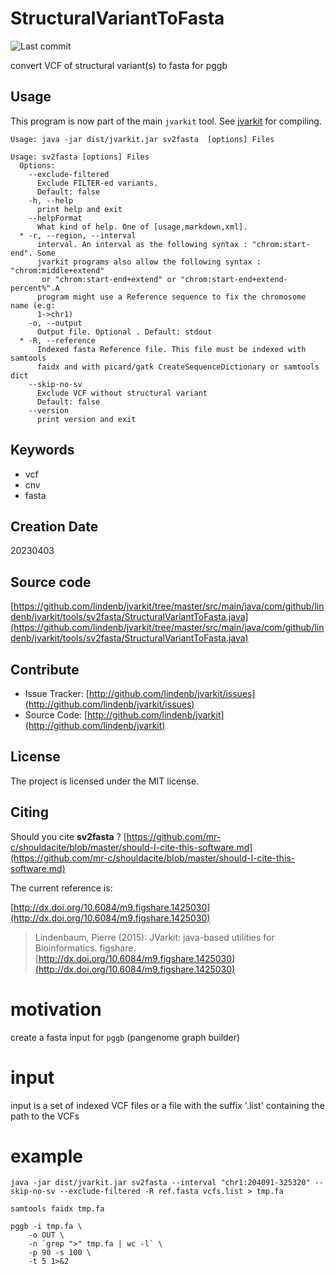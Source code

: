 # StructuralVariantToFasta

![Last commit](https://img.shields.io/github/last-commit/lindenb/jvarkit.png)

convert VCF of structural variant(s) to fasta for pggb


## Usage


This program is now part of the main `jvarkit` tool. See [jvarkit](JvarkitCentral.md) for compiling.


```
Usage: java -jar dist/jvarkit.jar sv2fasta  [options] Files

Usage: sv2fasta [options] Files
  Options:
    --exclude-filtered
      Exclude FILTER-ed variants.
      Default: false
    -h, --help
      print help and exit
    --helpFormat
      What kind of help. One of [usage,markdown,xml].
  * -r, --region, --interval
      interval. An interval as the following syntax : "chrom:start-end". Some 
      jvarkit programs also allow the following syntax : "chrom:middle+extend" 
       or "chrom:start-end+extend" or "chrom:start-end+extend-percent%".A 
      program might use a Reference sequence to fix the chromosome name (e.g: 
      1->chr1) 
    -o, --output
      Output file. Optional . Default: stdout
  * -R, --reference
      Indexed fasta Reference file. This file must be indexed with samtools 
      faidx and with picard/gatk CreateSequenceDictionary or samtools dict
    --skip-no-sv
      Exclude VCF without structural variant
      Default: false
    --version
      print version and exit

```


## Keywords

 * vcf
 * cnv
 * fasta



## Creation Date

20230403

## Source code 

[https://github.com/lindenb/jvarkit/tree/master/src/main/java/com/github/lindenb/jvarkit/tools/sv2fasta/StructuralVariantToFasta.java](https://github.com/lindenb/jvarkit/tree/master/src/main/java/com/github/lindenb/jvarkit/tools/sv2fasta/StructuralVariantToFasta.java)


## Contribute

- Issue Tracker: [http://github.com/lindenb/jvarkit/issues](http://github.com/lindenb/jvarkit/issues)
- Source Code: [http://github.com/lindenb/jvarkit](http://github.com/lindenb/jvarkit)

## License

The project is licensed under the MIT license.

## Citing

Should you cite **sv2fasta** ? [https://github.com/mr-c/shouldacite/blob/master/should-I-cite-this-software.md](https://github.com/mr-c/shouldacite/blob/master/should-I-cite-this-software.md)

The current reference is:

[http://dx.doi.org/10.6084/m9.figshare.1425030](http://dx.doi.org/10.6084/m9.figshare.1425030)

> Lindenbaum, Pierre (2015): JVarkit: java-based utilities for Bioinformatics. figshare.
> [http://dx.doi.org/10.6084/m9.figshare.1425030](http://dx.doi.org/10.6084/m9.figshare.1425030)


# motivation

create a fasta input for `pggb` (pangenome graph builder)

# input

input is a set of indexed VCF files or a file with the suffix '.list' containing the path to the VCFs

# example

```
java -jar dist/jvarkit.jar sv2fasta --interval "chr1:204091-325320" --skip-no-sv --exclude-filtered -R ref.fasta vcfs.list > tmp.fa

samtools faidx tmp.fa

pggb -i tmp.fa \
	-o OUT \
    -n `grep ">" tmp.fa | wc -l` \
	-p 90 -s 100 \
	-t 5 1>&2

```



